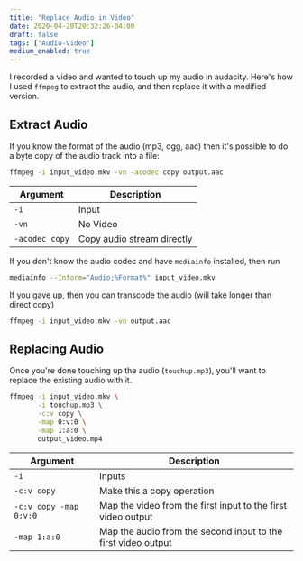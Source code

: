 ```yaml
---
title: "Replace Audio in Video"
date: 2020-04-20T20:32:26-04:00
draft: false
tags: ["Audio-Video"]
medium_enabled: true
---
```


I recorded a video and wanted to touch up my audio in audacity. Here's how I used `ffmpeg` to extract the audio, and then replace it with a modified version.

## Extract Audio

If you know the format of the audio (mp3, ogg, aac) then it's possible to do a byte copy of the audio track into a file:

```bash
ffmpeg -i input_video.mkv -vn -acodec copy output.aac
```

| Argument       | Description                |
| -------------- | -------------------------- |
| `-i`           | Input                      |
| `-vn`          | No Video                   |
| `-acodec copy` | Copy audio stream directly |

If you don't know the audio codec and have `mediainfo` installed, then run

```bash
mediainfo --Inform="Audio;%Format%" input_video.mkv
```

If you gave up, then you can transcode the audio (will take longer than direct copy)

```bash
ffmpeg -i input_video.mkv -vn output.aac
```

## Replacing Audio

Once you're done touching up the audio (`touchup.mp3`), you'll want to replace the existing audio with it.

```bash
ffmpeg -i input_video.mkv \
       -i touchup.mp3 \
       -c:v copy \
       -map 0:v:0 \
       -map 1:a:0 \
       output_video.mp4
```

| Argument               | Description                                                  |
| ---------------------- | ------------------------------------------------------------ |
| `-i`                   | Inputs                                                       |
| `-c:v copy`            | Make this a copy operation                                   |
| `-c:v copy -map 0:v:0` | Map the video from the first input to the first video output |
| `-map 1:a:0`           | Map the audio from the second input to the first video output |

